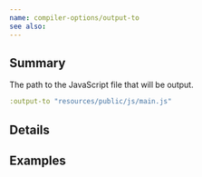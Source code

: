 ```yaml
---
name: compiler-options/output-to
see also:
---
```


## Summary

The path to the JavaScript file that will be output.

```clj
:output-to "resources/public/js/main.js"
```

## Details

## Examples
